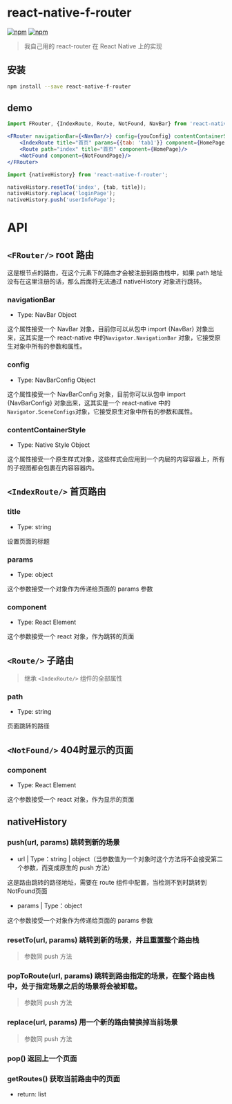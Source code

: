 # react-native-f-router

[![npm](https://img.shields.io/npm/v/react-native-f-router.svg?style=flat-square)](https://www.npmjs.com/package/react-native-f-router)
[![npm](https://img.shields.io/npm/l/react-native-f-router.svg?style=flat-square)](https://www.npmjs.com/package/react-native-f-router)

>我自己用的 react-router 在 React Native 上的实现

## 安装
```bash
npm install --save react-native-f-router
```

## demo 
```jsx harmony
import FRouter, {IndexRoute, Route, NotFound, NavBar} from 'react-native-f-router';

<FRouter navigationBar={<NavBar/>} config={youConfig} contentContainerStyle={youSytles}>
    <IndexRoute title="首页" params={{tab: 'tab1'}} component={HomePage}/>
    <Route path="index" title="首页" component={HomePage}/>
    <NotFound component={NotFoundPage}/>
</FRouter>
```

```javascript
import {nativeHistory} from 'react-native-f-router';

nativeHistory.resetTo('index', {tab, title});
nativeHistory.replace('loginPage');
nativeHistory.push('userInfoPage');
```

# API

## ```<FRouter/>``` root 路由

这是根节点的路由，在这个元素下的路由才会被注册到路由栈中，如果 path 地址没有在这里注册的话，那么后面将无法通过 nativeHistory 对象进行跳转。

### navigationBar
* Type: NavBar Object

这个属性接受一个 NavBar 对象，目前你可以从包中 import {NavBar} 对象出来，这其实是一个 react-native 中的```Navigator.NavigationBar``` 对象，它接受原生对象中所有的参数和属性。

### config
* Type: NavBarConfig Object

这个属性接受一个 NavBarConfig 对象，目前你可以从包中 import {NavBarConfig} 对象出来，这其实是一个 react-native 中的```Navigator.SceneConfigs```对象，它接受原生对象中所有的参数和属性。

### contentContainerStyle
* Type: Native Style Object

这个属性接受一个原生样式对象，这些样式会应用到一个内层的内容容器上，所有的子视图都会包裹在内容容器内。

## ```<IndexRoute/>``` 首页路由

### title
* Type: string

设置页面的标题

### params
* Type: object

这个参数接受一个对象作为传递给页面的 params 参数

### component
* Type: React Element

这个参数接受一个 react 对象，作为跳转的页面

## ```<Route/>``` 子路由
> 继承 ```<IndexRoute/>``` 组件的全部属性

### path
* Type: string

页面跳转的路径

## ```<NotFound/>``` 404时显示的页面

### component
* Type: React Element

这个参数接受一个 react 对象，作为显示的页面

## nativeHistory

### push(url, params) 跳转到新的场景
* url | Type：string | object（当参数值为一个对象时这个方法将不会接受第二个参数，而变成原生的 push 方法）

这是路由跳转的路径地址，需要在 route 组件中配置，当检测不到时跳转到 NotFound页面

* params | Type：object

这个参数接受一个对象作为传递给页面的 params 参数

### resetTo(url, params) 跳转到新的场景，并且重置整个路由栈
> 参数同 push 方法

### popToRoute(url, params) 跳转到路由指定的场景，在整个路由栈中，处于指定场景之后的场景将会被卸载。
> 参数同 push 方法

### replace(url, params) 用一个新的路由替换掉当前场景
> 参数同 push 方法

### pop() 返回上一个页面

### getRoutes() 获取当前路由中的页面
* return: list

